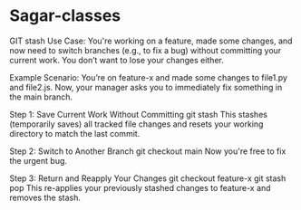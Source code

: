 # Sagar-classes

GIT stash Use Case:
You're working on a feature, made some changes, and now need to switch branches (e.g., to fix a bug) without committing your current work. You don’t want to lose your changes either.

Example Scenario:
You’re on feature-x and made some changes to file1.py and file2.js. Now, your manager asks you to immediately fix something in the main branch.

Step 1: Save Current Work Without Committing
git stash
This stashes (temporarily saves) all tracked file changes and resets your working directory to match the last commit.

Step 2: Switch to Another Branch
git checkout main
Now you're free to fix the urgent bug.

 Step 3: Return and Reapply Your Changes
 git checkout feature-x
git stash pop
This re-applies your previously stashed changes to feature-x and removes the stash.
